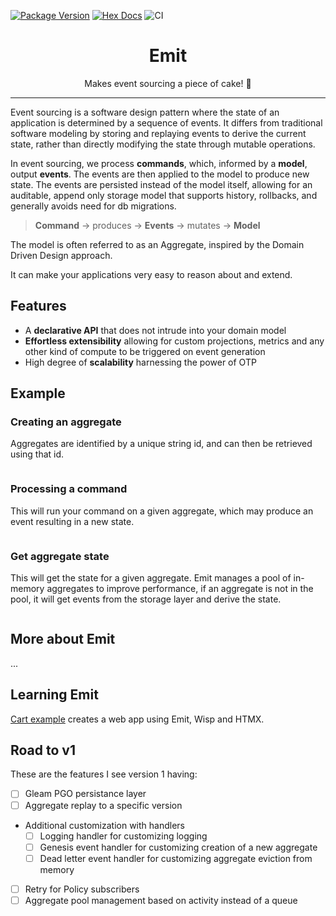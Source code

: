 [![Package Version](https://img.shields.io/hexpm/v/gleames)](https://hex.pm/packages/gleames)
[![Hex Docs](https://img.shields.io/badge/hex-docs-ffaff3)](https://hexdocs.pm/gleames/)
![CI](https://github.com/dominikbb/emit/workflows/test/badge.svg?branch=master)

<h1 align="center">Emit</h1>

<div align="center">
    Makes event sourcing a piece of cake! 🍰
</div>

---

Event sourcing is a software design pattern where the state of an application is determined by a sequence of events. It differs from traditional software modeling by storing and replaying events to derive the current state, rather than directly modifying the state through mutable operations.

In event sourcing, we process **commands**, which, informed by a **model**, output **events**. The events are then applied to the model to produce new state. The events are persisted instead of the model itself, allowing for an auditable, append only storage model that supports history, rollbacks, and generally avoids need for db migrations.

> **Command** -> produces -> **Events** -> mutates -> **Model**

The model is often referred to as an Aggregate, inspired by the Domain Driven Design approach.

It can make your applications very easy to reason about and extend.

## Features

-   A **declarative API** that does not intrude into your domain model
-   **Effortless extensibility** allowing for custom projections, metrics and any other kind of compute to be triggered on event generation
-   High degree of **scalability** harnessing the power of OTP

## Example

### Creating an aggregate

Aggregates are identified by a unique string id, and can then be retrieved using that id.

```gleam

```

### Processing a command

This will run your command on a given aggregate, which may produce an event resulting in a new state.

```gleam

```

### Get aggregate state

This will get the state for a given aggregate. Emit manages a pool of in-memory aggregates to improve performance, if an aggregate is not in the pool, it will get events from the storage layer and derive the state.

```gleam

```

## More about Emit

...

## Learning Emit

[Cart example](https://github.com/dominikbb/emit/tree/master/examples/cart) creates a web app using Emit, Wisp and HTMX.

## Road to v1

These are the features I see version 1 having:

-   [ ] Gleam PGO persistance layer
-   [ ] Aggregate replay to a specific version
-   Additional customization with handlers
    -   [ ] Logging handler for customizing logging
    -   [ ] Genesis event handler for customizing creation of a new aggregate
    -   [ ] Dead letter event handler for customizing aggregate eviction from memory
-   [ ] Retry for Policy subscribers
-   [ ] Aggregate pool management based on activity instead of a queue
